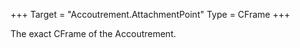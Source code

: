 +++
Target = "Accoutrement.AttachmentPoint"
Type = CFrame
+++

The exact CFrame of the Accoutrement.